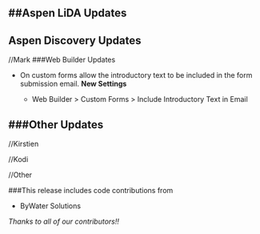 ##Aspen LiDA Updates
- 

## Aspen Discovery Updates

//Mark
###Web Builder Updates
- On custom forms allow the introductory text to be included in the form submission email.
  **New Settings**

  - Web Builder > Custom Forms > Include Introductory Text in Email


###Other Updates
- 

//Kirstien

//Kodi

//Other

###This release includes code contributions from
- ByWater Solutions

_Thanks to all of our contributors!!_
